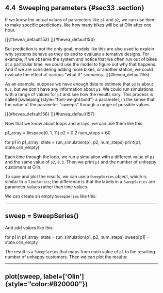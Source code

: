 ﻿4.4  Sweeping parameters {#sec33 .section}
------------------------

If we know the actual values of parameters like `p1` and `p2`, we can
use them to make specific predictions, like how many bikes will be at
Olin after one hour.

[]{#hevea_default153} []{#hevea_default154}

But prediction is not the only goal; models like this are also used to
explain why systems behave as they do and to evaluate alternative
designs. For example, if we observe the system and notice that we often
run out of bikes at a particular time, we could use the model to figure
out why that happens. And if we are considering adding more bikes, or
another station, we could evaluate the effect of various "what if\"
scenarios. []{#hevea_default155}

As an example, suppose we have enough data to estimate that `p2` is
about `0.2`, but we don't have any information about `p1`. We could run
simulations with a range of values for `p1` and see how the results
vary. This process is called [sweeping]{style="font-weight:bold"} a
parameter, in the sense that the value of the parameter "sweeps\"
through a range of possible values.

[]{#hevea_default156} []{#hevea_default157}

Now that we know about loops and arrays, we can use them like this:

p1\_array = linspace(0, 1, 11) p2 = 0.2 num\_steps = 60

for p1 in p1\_array: state = run\_simulation(p1, p2, num\_steps)
print(p1, state.olin\_empty)

Each time through the loop, we run a simulation with a different value
of `p1` and the same value of `p2`, `0.2`. Then we print `p1` and the
number of unhappy customers at Olin.

To save and plot the results, we can use a `SweepSeries` object, which
is similar to a `TimeSeries`; the difference is that the labels in a
`SweepSeries` are parameter values rather than time values.

We can create an empty `SweepSeries` like this:

  -----------------------
  sweep = SweepSeries()
  -----------------------

And add values like this:

for p1 in p1\_array: state = run\_simulation(p1, p2, num\_steps)
sweep\[p1\] = state.olin\_empty

The result is a `SweepSeries` that maps from each value of `p1` to the
resulting number of unhappy customers. Then we can plot the results:

  ------------------------------------------------------
  plot(sweep, label=[\'Olin\']{style="color:#B20000"})
  ------------------------------------------------------

